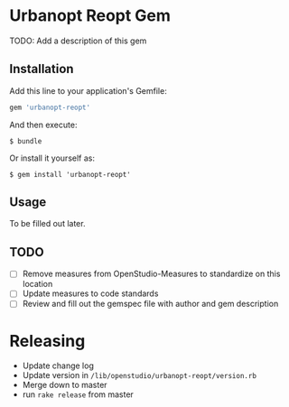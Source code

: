 # Urbanopt Reopt Gem

TODO: Add a description of this gem

## Installation

Add this line to your application's Gemfile:

```ruby
gem 'urbanopt-reopt'
```

And then execute:

    $ bundle

Or install it yourself as:

    $ gem install 'urbanopt-reopt'

## Usage

To be filled out later. 

## TODO

- [ ] Remove measures from OpenStudio-Measures to standardize on this location
- [ ] Update measures to code standards
- [ ] Review and fill out the gemspec file with author and gem description

# Releasing

* Update change log
* Update version in `/lib/openstudio/urbanopt-reopt/version.rb`
* Merge down to master
* run `rake release` from master
